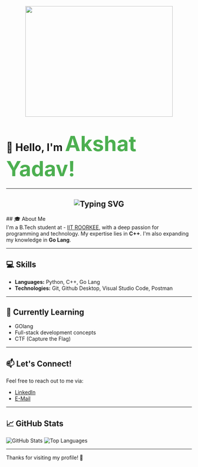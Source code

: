 <div align="center">
  <img src="https://media.giphy.com/media/qgQUggAC3Pfv687qPC/giphy.gif" width="400" height="300"/>
</div>

# 👋 **Hello, I'm** <span style="color: #4CAF50; font-size: 2em; font-weight: bold;">Akshat Yadav!</span>

---

<h2 align="center"> <img src="https://readme-typing-svg.herokuapp.com?font=Fira+Code&weight=600&size=24&pause=1000&color=34F745&center=true&vCenter=true&width=435&lines=Competitive-Programmer;Web+Developer;Always+Learning+%26+Exploring" alt="Typing SVG" /></h2>
<!--
## 👨‍💻 Portfolio
- [Checkout my portfolio](https://sanat-jha.me)
---
-->
## 🎓 About Me <br>
I'm a B.Tech student at - <a href="https://www.iitr.ac.in">IIT ROORKEE</a>, with a deep passion for programming and technology. My expertise lies in <b>C++</b>. I'm also expanding my knowledge in <b>Go Lang</b>.

---

## 💻 Skills
- **Languages:** Python, C++, Go Lang
- **Technologies:** Git, Github Desktop, Visual Studio Code, Postman

---

## 🌱 Currently Learning
- GOlang
- Full-stack development concepts
- CTF (Capture the Flag)

---

## 📫 Let's Connect!
Feel free to reach out to me via:
- <a href="https://www.linkedin.com/in/sanatjha4/](https://www.linkedin.com/in/akshat-yadav-383307310/">LinkedIn</a>
- <a href="mailto:akshatyadav1207@gmail.com">E-Mail</a>

---

## 📈 GitHub Stats
![GitHub Stats](https://github-readme-stats.vercel.app/api?username=Akshat1276&show_icons=true&hide_border=true&count_private=true&theme=radical)
![Top Languages](https://github-readme-stats.vercel.app/api/top-langs/?username=Akshat1276&layout=compact&theme=radical)

---

Thanks for visiting my profile! 🚀
